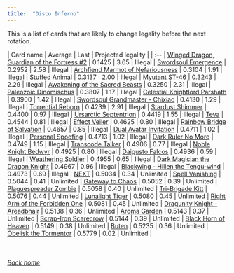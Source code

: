 ```yaml
---
title:  "Disco Inferno"
---
```


This is a list of cards that are likely to change legality before the next rotation.

| Card name | Average | Last | Projected legality |
| :-- |
[Winged Dragon, Guardian of the Fortress #2](https://db.ygoprodeck.com/card/?search=Winged%20Dragon,%20Guardian%20of%20the%20Fortress%20#2) | 0.1425 | 3.65 | Illegal |
[Swordsoul Emergence](https://db.ygoprodeck.com/card/?search=Swordsoul%20Emergence) | 0.2952 | 2.58 | Illegal |
[Archfiend Marmot of Nefariousness](https://db.ygoprodeck.com/card/?search=Archfiend%20Marmot%20of%20Nefariousness) | 0.3104 | 1.91 | Illegal |
[Stuffed Animal](https://db.ygoprodeck.com/card/?search=Stuffed%20Animal) | 0.3137 | 2.00 | Illegal |
[Myutant ST-46](https://db.ygoprodeck.com/card/?search=Myutant%20ST-46) | 0.3243 | 2.29 | Illegal |
[Awakening of the Sacred Beasts](https://db.ygoprodeck.com/card/?search=Awakening%20of%20the%20Sacred%20Beasts) | 0.3250 | 2.31 | Illegal |
[Paleozoic Dinomischus](https://db.ygoprodeck.com/card/?search=Paleozoic%20Dinomischus) | 0.3807 | 1.17 | Illegal |
[Celestial Knightlord Parshath](https://db.ygoprodeck.com/card/?search=Celestial%20Knightlord%20Parshath) | 0.3900 | 1.42 | Illegal |
[Swordsoul Grandmaster - Chixiao](https://db.ygoprodeck.com/card/?search=Swordsoul%20Grandmaster%20-%20Chixiao) | 0.4130 | 1.29 | Illegal |
[Torrential Reborn](https://db.ygoprodeck.com/card/?search=Torrential%20Reborn) | 0.4239 | 2.91 | Illegal |
[Stardust Shimmer](https://db.ygoprodeck.com/card/?search=Stardust%20Shimmer) | 0.4400 | 0.97 | Illegal |
[Ursarctic Septentrion](https://db.ygoprodeck.com/card/?search=Ursarctic%20Septentrion) | 0.4419 | 1.55 | Illegal |
[Teva](https://db.ygoprodeck.com/card/?search=Teva) | 0.4544 | 0.81 | Illegal |
[Effect Veiler](https://db.ygoprodeck.com/card/?search=Effect%20Veiler) | 0.4625 | 0.80 | Illegal |
[Rainbow Bridge of Salvation](https://db.ygoprodeck.com/card/?search=Rainbow%20Bridge%20of%20Salvation) | 0.4657 | 0.85 | Illegal |
[Dual Avatar Invitation](https://db.ygoprodeck.com/card/?search=Dual%20Avatar%20Invitation) | 0.4711 | 1.02 | Illegal |
[Personal Spoofing](https://db.ygoprodeck.com/card/?search=Personal%20Spoofing) | 0.4713 | 1.02 | Illegal |
[Dark Ruler No More](https://db.ygoprodeck.com/card/?search=Dark%20Ruler%20No%20More) | 0.4749 | 1.15 | Illegal |
[Transcode Talker](https://db.ygoprodeck.com/card/?search=Transcode%20Talker) | 0.4906 | 0.77 | Illegal |
[Noble Knight Bedwyr](https://db.ygoprodeck.com/card/?search=Noble%20Knight%20Bedwyr) | 0.4925 | 0.80 | Illegal |
[Daigusto Falcos](https://db.ygoprodeck.com/card/?search=Daigusto%20Falcos) | 0.4936 | 0.59 | Illegal |
[Weathering Soldier](https://db.ygoprodeck.com/card/?search=Weathering%20Soldier) | 0.4955 | 0.65 | Illegal |
[Dark Magician the Dragon Knight](https://db.ygoprodeck.com/card/?search=Dark%20Magician%20the%20Dragon%20Knight) | 0.4967 | 0.96 | Illegal |
[Blackwing - Hillen the Tengu-wind](https://db.ygoprodeck.com/card/?search=Blackwing%20-%20Hillen%20the%20Tengu-wind) | 0.4973 | 0.69 | Illegal |
[NEXT](https://db.ygoprodeck.com/card/?search=NEXT) | 0.5034 | 0.34 | Unlimited |
[Spell Vanishing](https://db.ygoprodeck.com/card/?search=Spell%20Vanishing) | 0.5044 | 0.41 | Unlimited |
[Gateway to Chaos](https://db.ygoprodeck.com/card/?search=Gateway%20to%20Chaos) | 0.5052 | 0.39 | Unlimited |
[Plaguespreader Zombie](https://db.ygoprodeck.com/card/?search=Plaguespreader%20Zombie) | 0.5058 | 0.40 | Unlimited |
[Tri-Brigade Kitt](https://db.ygoprodeck.com/card/?search=Tri-Brigade%20Kitt) | 0.5076 | 0.44 | Unlimited |
[Lunalight Tiger](https://db.ygoprodeck.com/card/?search=Lunalight%20Tiger) | 0.5080 | 0.45 | Unlimited |
[Right Arm of the Forbidden One](https://db.ygoprodeck.com/card/?search=Right%20Arm%20of%20the%20Forbidden%20One) | 0.5081 | 0.45 | Unlimited |
[Dragunity Knight - Areadbhair](https://db.ygoprodeck.com/card/?search=Dragunity%20Knight%20-%20Areadbhair) | 0.5138 | 0.36 | Unlimited |
[Aroma Garden](https://db.ygoprodeck.com/card/?search=Aroma%20Garden) | 0.5143 | 0.37 | Unlimited |
[Scrap-Iron Scarecrow](https://db.ygoprodeck.com/card/?search=Scrap-Iron%20Scarecrow) | 0.5144 | 0.39 | Unlimited |
[Black Horn of Heaven](https://db.ygoprodeck.com/card/?search=Black%20Horn%20of%20Heaven) | 0.5149 | 0.38 | Unlimited |
[Buten](https://db.ygoprodeck.com/card/?search=Buten) | 0.5235 | 0.36 | Unlimited |
[Obelisk the Tormentor](https://db.ygoprodeck.com/card/?search=Obelisk%20the%20Tormentor) | 0.5779 | 0.02 | Unlimited |

<br>

###### [Back home](index)
